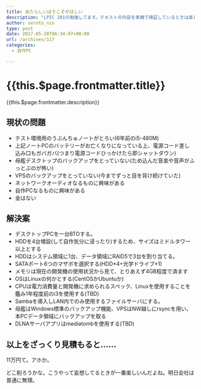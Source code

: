 ```yaml
---
title: あたらしいぱそこそがほしい
description: "LPIC 201の勉強してます。テキストの内容を実機で検証しているときは楽しいんだけど、細かいコマンドオプションなんかをテキストで暗記しているときはうつ病になる。｢ぐぐればよくないか｣が頭の中をぐるぐる回る。精神が限界を迎えてきたところで降って湧いて出た妄想が掲題の内容。"
author: seroto_nin
type: post
date: 2017-05-28T06:34:07+00:00
url: /archives/117
categories:
  - 自作PC

---
```

# {{this.$page.frontmatter.title}}

<Date/><CategoriesPerPost/>

{{this.$page.frontmatter.description}}

<!--more-->

## 現状の問題

- テスト環境用のうぶんちゅノートがとろい(6年前のi5-480M)
- 上記ノートPCのバッテリーがお亡くなりになっている上、電源コード差し込み口もガバガバ(つまり電源コードひっかけたら即シャットダウン)
- 母艦デスクトップのバックアップをとっていない(ため込んだ音楽や音声がふっとぶのが怖い)
- VPSのバックアップをとっていない(今までずっと目を背け続けていた)
- ネットワークオーディオなるものに興味がある
- 自作PCなるものに興味がある
- 金はない

## 解決案

- デスクトップPCを一台BTOする。
- HDDを4台増設(して自作気分に浸ったり)するため、サイズはミドルタワー以上とする
- HDDはシステム領域に1台、データ領域にRAID5で3台を割り当てる。
- SATAポート6つのマザボを選択する(HDD\*4+光学ドライブ\*1)
- メモリは現在の開発機の使用状況から見て、とりあえず4GB程度で済ます
- OSはLinuxの何かとする(CentOSかUbuntuか)
- CPUは電力消費量と開発機に求められるスペック、Linuxを使用することを鑑み1年程度前のi3を使用する(TBD)
- Sambaを導入しLAN内でのみ使用するファイルサーバにする。
- 母艦はWindows標準のバックアップ機能、VPSはNW越しにrsyncを用い、本PCデータ領域にバックアップを取る
- DLNAサーバアプリはmediatombを使用する(TBD)

## 以上をざっくり見積もると……

11万円て。アホか。
  
どこ削ろうかな。こうやって妄想してるときが一番楽しいんだよね。明日会社は普通に無理。
